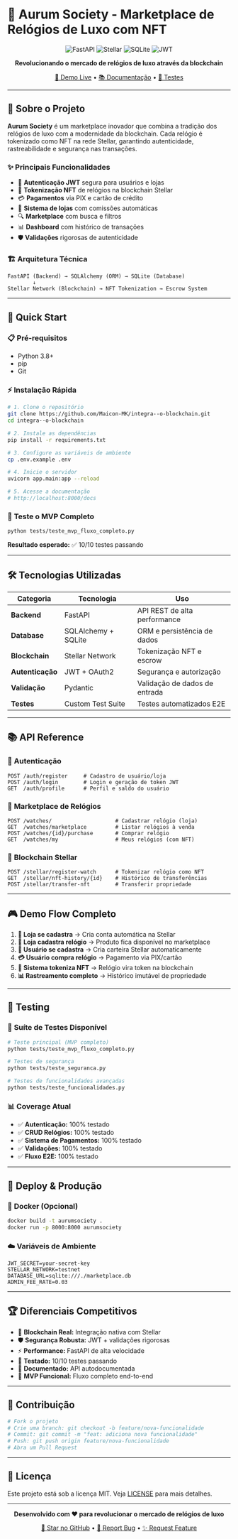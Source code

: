 # 🌟 Aurum Society - Marketplace de Relógios de Luxo com NFT

<div align="center">

![FastAPI](https://img.shields.io/badge/FastAPI-009688?style=for-the-badge&logo=fastapi&logoColor=white)
![Stellar](https://img.shields.io/badge/Stellar-7D00FF?style=for-the-badge&logo=stellar&logoColor=white)
![SQLite](https://img.shields.io/badge/SQLite-003B57?style=for-the-badge&logo=sqlite&logoColor=white)
![JWT](https://img.shields.io/badge/JWT-000000?style=for-the-badge&logo=JSON%20web%20tokens&logoColor=white)

**Revolucionando o mercado de relógios de luxo através da blockchain**

[🚀 Demo Live](#-quick-start) • [📚 Documentação](#-api-reference) • [🧪 Testes](#-testing)

</div>

---

## 🎯 **Sobre o Projeto**

**Aurum Society** é um marketplace inovador que combina a tradição dos relógios de luxo com a modernidade da blockchain. Cada relógio é tokenizado como NFT na rede Stellar, garantindo autenticidade, rastreabilidade e segurança nas transações.

### ✨ **Principais Funcionalidades**

- 🔐 **Autenticação JWT** segura para usuários e lojas
- 💎 **Tokenização NFT** de relógios na blockchain Stellar
- 💳 **Pagamentos** via PIX e cartão de crédito
- 🏪 **Sistema de lojas** com comissões automáticas
- 🔍 **Marketplace** com busca e filtros
- 📊 **Dashboard** com histórico de transações
- 🛡️ **Validações** rigorosas de autenticidade

### 🏗️ **Arquitetura Técnica**

```
FastAPI (Backend) → SQLAlchemy (ORM) → SQLite (Database)
        ↓
Stellar Network (Blockchain) → NFT Tokenization → Escrow System
```

---

## 🚀 **Quick Start**

### 📋 **Pré-requisitos**
- Python 3.8+
- pip
- Git

### ⚡ **Instalação Rápida**

```bash
# 1. Clone o repositório
git clone https://github.com/Maicon-MK/integra--o-blockchain.git
cd integra--o-blockchain

# 2. Instale as dependências
pip install -r requirements.txt

# 3. Configure as variáveis de ambiente
cp .env.example .env

# 4. Inicie o servidor
uvicorn app.main:app --reload

# 5. Acesse a documentação
# http://localhost:8000/docs
```

### 🧪 **Teste o MVP Completo**

```bash
python tests/teste_mvp_fluxo_completo.py
```

**Resultado esperado:** ✅ 10/10 testes passando

---

## 🛠️ **Tecnologias Utilizadas**

| Categoria | Tecnologia | Uso |
|-----------|------------|-----|
| **Backend** | FastAPI | API REST de alta performance |
| **Database** | SQLAlchemy + SQLite | ORM e persistência de dados |
| **Blockchain** | Stellar Network | Tokenização NFT e escrow |
| **Autenticação** | JWT + OAuth2 | Segurança e autorização |
| **Validação** | Pydantic | Validação de dados de entrada |
| **Testes** | Custom Test Suite | Testes automatizados E2E |

---

## 📚 **API Reference**

### 🔐 **Autenticação**
```http
POST /auth/register     # Cadastro de usuário/loja
POST /auth/login        # Login e geração de token JWT
GET  /auth/profile      # Perfil e saldo do usuário
```

### 💎 **Marketplace de Relógios**
```http
POST /watches/                    # Cadastrar relógio (loja)
GET  /watches/marketplace         # Listar relógios à venda
POST /watches/{id}/purchase       # Comprar relógio
GET  /watches/my                  # Meus relógios (com NFT)
```

### 🌌 **Blockchain Stellar**
```http
POST /stellar/register-watch      # Tokenizar relógio como NFT
GET  /stellar/nft-history/{id}    # Histórico de transferências
POST /stellar/transfer-nft        # Transferir propriedade
```

---

## 🎮 **Demo Flow Completo**

1. **🏪 Loja se cadastra** → Cria conta automática na Stellar
2. **💎 Loja cadastra relógio** → Produto fica disponível no marketplace
3. **👤 Usuário se cadastra** → Cria carteira Stellar automaticamente
4. **💳 Usuário compra relógio** → Pagamento via PIX/cartão
5. **🎯 Sistema tokeniza NFT** → Relógio vira token na blockchain
6. **📊 Rastreamento completo** → Histórico imutável de propriedade

---

## 🧪 **Testing**

### 📝 **Suíte de Testes Disponível**

```bash
# Teste principal (MVP completo)
python tests/teste_mvp_fluxo_completo.py

# Testes de segurança
python tests/teste_seguranca.py

# Testes de funcionalidades avançadas
python tests/teste_funcionalidades.py
```

### 📊 **Coverage Atual**
- ✅ **Autenticação:** 100% testado
- ✅ **CRUD Relógios:** 100% testado
- ✅ **Sistema de Pagamentos:** 100% testado
- ✅ **Validações:** 100% testado
- ✅ **Fluxo E2E:** 100% testado

---

## 🚀 **Deploy & Produção**

### 🐳 **Docker** (Opcional)
```bash
docker build -t aurumsociety .
docker run -p 8000:8000 aurumsociety
```

### ☁️ **Variáveis de Ambiente**
```env
JWT_SECRET=your-secret-key
STELLAR_NETWORK=testnet
DATABASE_URL=sqlite:///./marketplace.db
ADMIN_FEE_RATE=0.03
```

---

## 🏆 **Diferenciais Competitivos**

- 🌟 **Blockchain Real:** Integração nativa com Stellar
- 🛡️ **Segurança Robusta:** JWT + validações rigorosas
- ⚡ **Performance:** FastAPI de alta velocidade
- 🧪 **Testado:** 10/10 testes passando
- 📖 **Documentado:** API autodocumentada
- 🎯 **MVP Funcional:** Fluxo completo end-to-end

---

## 👥 **Contribuição**

```bash
# Fork o projeto
# Crie uma branch: git checkout -b feature/nova-funcionalidade
# Commit: git commit -m "feat: adiciona nova funcionalidade"
# Push: git push origin feature/nova-funcionalidade
# Abra um Pull Request
```

---

## 📄 **Licença**

Este projeto está sob a licença MIT. Veja [LICENSE](LICENSE) para mais detalhes.

---

<div align="center">

**Desenvolvido com ❤️ para revolucionar o mercado de relógios de luxo**

[🌟 Star no GitHub](../../stargazers) • [🐛 Report Bug](../../issues) • [✨ Request Feature](../../issues)

</div>
